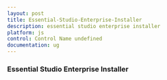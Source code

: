 ```yaml
---
layout: post
title: Essential-Studio-Enterprise-Installer
description: essential studio enterprise installer
platform: js
control: Control Name undefined
documentation: ug
---
```


### Essential Studio Enterprise Installer

